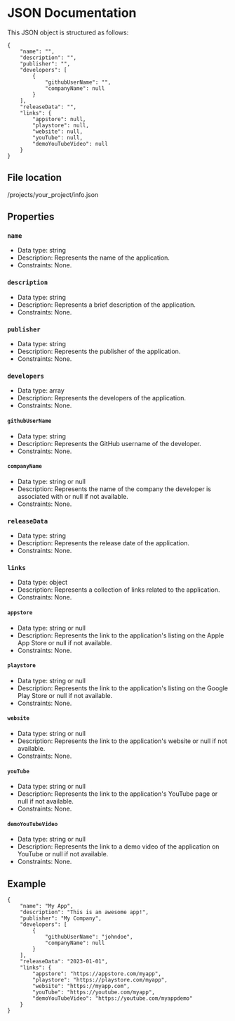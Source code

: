 # JSON Documentation

This JSON object is structured as follows:

```
{
    "name": "",
    "description": "",
    "publisher": "",
    "developers": [
        {
            "githubUserName": "",
            "companyName": null
        }
    ],
    "releaseData": "",
    "links": {
        "appstore": null,
        "playstore": null,
        "website": null,
        "youTube": null,
        "demoYouTubeVideo": null
    }
}
```

## File location

/projects/your_project/info.json

## Properties

### `name`

- Data type: string
- Description: Represents the name of the application.
- Constraints: None.

### `description`

- Data type: string
- Description: Represents a brief description of the application.
- Constraints: None.

### `publisher`

- Data type: string
- Description: Represents the publisher of the application.
- Constraints: None.

### `developers`

- Data type: array
- Description: Represents the developers of the application.
- Constraints: None.

#### `githubUserName`

- Data type: string
- Description: Represents the GitHub username of the developer.
- Constraints: None.

#### `companyName`

- Data type: string or null
- Description: Represents the name of the company the developer is associated with or null if not available.
- Constraints: None.

### `releaseData`

- Data type: string
- Description: Represents the release date of the application.
- Constraints: None.

### `links`

- Data type: object
- Description: Represents a collection of links related to the application.
- Constraints: None.

#### `appstore`

- Data type: string or null
- Description: Represents the link to the application's listing on the Apple App Store or null if not available.
- Constraints: None.

#### `playstore`

- Data type: string or null
- Description: Represents the link to the application's listing on the Google Play Store or null if not available.
- Constraints: None.

#### `website`

- Data type: string or null
- Description: Represents the link to the application's website or null if not available.
- Constraints: None.

#### `youTube`

- Data type: string or null
- Description: Represents the link to the application's YouTube page or null if not available.
- Constraints: None.

#### `demoYouTubeVideo`

- Data type: string or null
- Description: Represents the link to a demo video of the application on YouTube or null if not available.
- Constraints: None.

## Example

```
{
    "name": "My App",
    "description": "This is an awesome app!",
    "publisher": "My Company",
    "developers": [
        {
            "githubUserName": "johndoe",
            "companyName": null
        }
    ],
    "releaseData": "2023-01-01",
    "links": {
        "appstore": "https://appstore.com/myapp",
        "playstore": "https://playstore.com/myapp",
        "website": "https://myapp.com",
        "youTube": "https://youtube.com/myapp",
        "demoYouTubeVideo": "https://youtube.com/myappdemo"
    }
}
```